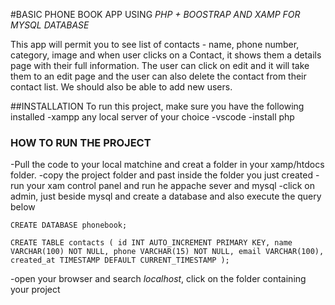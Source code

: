 #BASIC PHONE BOOK APP USING *PHP + BOOSTRAP AND XAMP FOR MYSQL DATABASE*

This app will permit you to see list of contacts - name, phone number, category, image and when user clicks on a Contact, it shows them a details page with their full information. The user can click on edit and it will take them to an edit page and the user can also delete the contact from their contact list. We should also be able to add new users.

##INSTALLATION
To run this project, make sure you have the following installed 
-xampp any local server of your choice
-vscode
-install php

### HOW TO RUN THE PROJECT

-Pull the code to your local matchine and creat a folder in your xamp/htdocs folder. 
-copy the project folder and past inside the folder you just created
-run your xam control panel and run he appache sever and mysql
-click on admin, just beside mysql and create a database and also execute the query below

```CREATE DATABASE phonebook;```

`CREATE TABLE contacts (
    id INT AUTO_INCREMENT PRIMARY KEY,
    name VARCHAR(100) NOT NULL,
    phone VARCHAR(15) NOT NULL,
    email VARCHAR(100),
    created_at TIMESTAMP DEFAULT CURRENT_TIMESTAMP
);`

-open your browser and search *localhost*, click on the folder containing your project

